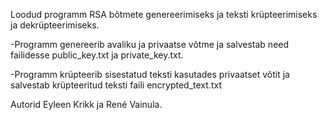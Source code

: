 Loodud programm RSA bõtmete genereerimiseks ja teksti krüpteerimiseks ja dekrüpteerimiseks.

-Programm genereerib avaliku ja privaatse võtme ja salvestab need failidesse public_key.txt ja private_key.txt.

-Programm krüpteerib sisestatud teksti kasutades privaatset võtit ja salvestab krüpteeritud teksti faili encrypted_text.txt

Autorid Eyleen Krikk ja René Vainula.

